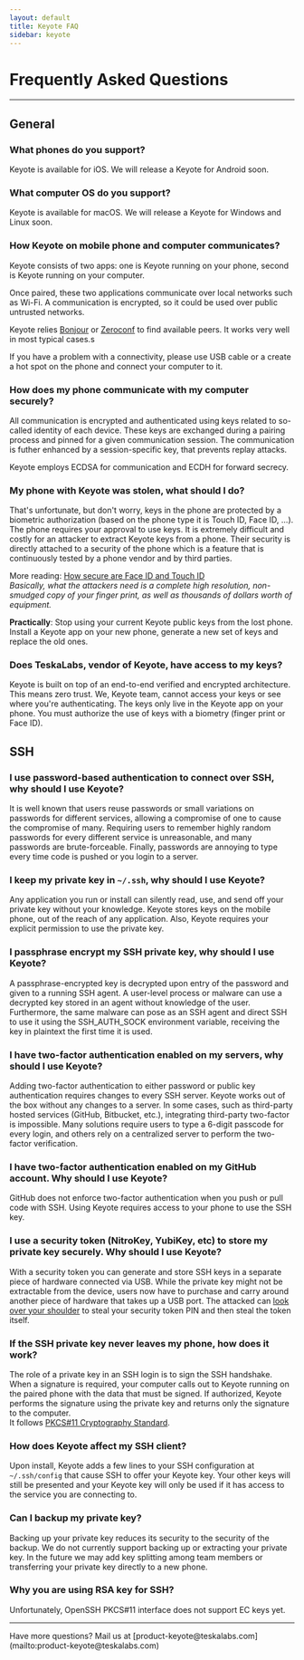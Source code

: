 ```yaml
---
layout: default
title: Keyote FAQ
sidebar: keyote
---
```


# Frequently Asked Questions

<hr/>

## General


### What phones do you support?

Keyote is available for iOS.
We will release a Keyote for Android soon.


### What computer OS do you support?

Keyote is available for macOS.
We will release a Keyote for Windows and Linux soon.


### How Keyote on mobile phone and computer communicates? 

Keyote consists of two apps:
one is Keyote running on your phone,
second is Keyote running on your computer.

Once paired, these two applications communicate over local networks such as Wi-Fi.
A communication is encrypted, so it could be used over public untrusted networks.

Keyote relies [Bonjour](https://en.wikipedia.org/wiki/Bonjour_(software)) or [Zeroconf](https://en.wikipedia.org/wiki/Zero-configuration_networking) to find available peers.
It works very well in most typical cases.s

If you have a problem with a connectivity,
please use USB cable or a create a hot spot on the phone and connect your computer to it.


### How does my phone communicate with my computer securely?

All communication is encrypted and authenticated using keys related to so-called identity of each device.
These keys are exchanged during a pairing process and pinned for a given communication session.
The communication is futher enhanced by a session-specific key, that prevents replay attacks.

Keyote employs ECDSA for communication and ECDH for forward secrecy.

### My phone with Keyote was stolen, what should I do?

That's unfortunate, but don't worry, keys in the phone are protected by a biometric authorization
(based on the phone type it is Touch ID, Face ID, ...).
The phone requires your approval to use keys.
It is extremely difficult and costly for an attacker to extract Keyote keys from a phone.
Their security is directly attached to a security of the phone
which is a feature that is continuously tested by a phone vendor and by third parties.

More reading: [How secure are Face ID and Touch ID](https://www.howtogeek.com/350676/how-secure-are-face-id-and-touch-id/)  
_Basically, what the attackers need is a complete high resolution, non-smudged copy of your finger print, as well as thousands of dollars worth of equipment._
	
**Practically**: Stop using your current Keyote public keys from the lost phone.
Install a Keyote app on your new phone,
generate a new set of keys
and replace the old ones.


### Does TeskaLabs, vendor of Keyote, have access to my keys?

Keyote is built on top of an end-to-end verified and encrypted architecture.
This means zero trust.
We, Keyote team, cannot access your keys or see where you're authenticating.
The keys only live in the Keyote app on your phone.
You must authorize the use of keys with a biometry (finger print or Face ID). 


## SSH

### I use password-based authentication to connect over SSH, why should I use Keyote?

It is well known that users reuse passwords or small variations on passwords for different services,
allowing a compromise of one to cause the compromise of many.
Requiring users to remember highly random passwords for every different service is unreasonable,
and many passwords are brute-forceable.
Finally, passwords are annoying to type every time code is pushed or you login to a server.


### I keep my private key in `~/.ssh`, why should I use Keyote?

Any application you run or install can silently read, use, and send off your private key without your knowledge.
Keyote stores keys on the mobile phone, out of the reach of any application.
Also, Keyote requires your explicit permission to use the private key.


### I passphrase encrypt my SSH private key, why should I use Keyote?

A passphrase-encrypted key is decrypted upon entry of the password and given to a running SSH agent.
A user-level process or malware can use a decrypted key stored in an agent without knowledge of the user.
Furthermore, the same malware can pose as an SSH agent and direct SSH to use it using the SSH_AUTH_SOCK environment variable, receiving the key in plaintext the first time it is used.


### I have two-factor authentication enabled on my servers, why should I use Keyote?

Adding two-factor authentication to either password or public key authentication requires changes to every SSH server.
Keyote works out of the box without any changes to a server. 
In some cases, such as third-party hosted services (GitHub, Bitbucket, etc.),
integrating third-party two-factor is impossible.
Many solutions require users to type a 6-digit passcode for every login,
and others rely on a centralized server to perform the two-factor verification.


### I have two-factor authentication enabled on my GitHub account. Why should I use Keyote?

GitHub does not enforce two-factor authentication when you push or pull code with SSH.
Using Keyote requires access to your phone to use the SSH key.


### I use a security token (NitroKey, YubiKey, etc) to store my private key securely. Why should I use Keyote?

With a security token you can generate and store SSH keys in a separate piece of hardware connected via USB.
While the private key might not be extractable from the device, users now have to purchase and carry around another piece of hardware that takes up a USB port.
The attacked can [look over your shoulder](https://en.wikipedia.org/wiki/Shoulder_surfing_(computer_security)) to steal your security token PIN and then steal the token itself.



### If the SSH private key never leaves my phone, how does it work?

The role of a private key in an SSH login is to sign the SSH handshake.
When a signature is required, your computer calls out to Keyote running on the paired phone with the data that must be signed.
If authorized, Keyote performs the signature using the private key and returns only the signature to the computer.  
It follows [PKCS#11 Cryptography Standard](https://en.wikipedia.org/wiki/PKCS_11).


### How does Keyote affect my SSH client?

Upon install, Keyote adds a few lines to your SSH configuration at `~/.ssh/config` that cause SSH to offer your Keyote key.
Your other keys will still be presented and your Keyote key will only be used if it has access to the service you are connecting to.


### Can I backup my private key?

Backing up your private key reduces its security to the security of the backup.
We do not currently support backing up or extracting your private key.
In the future we may add key splitting among team members or transferring your private key directly to a new phone.


### Why you are using RSA key for SSH?

Unfortunately, OpenSSH PKCS#11 interface does not support EC keys yet. 


<hr />
Have more questions?  
Mail us at [product-keyote@teskalabs.com](mailto:product-keyote@teskalabs.com)

